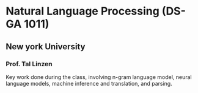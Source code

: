 # Natural Language Processing (DS-GA 1011)
## New york University
### Prof. Tal Linzen
Key work done during the class, involving n-gram language model, neural language models, machine inference and translation, and parsing.
